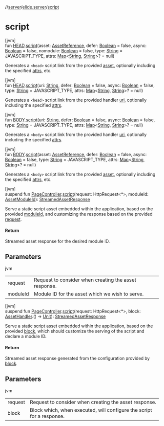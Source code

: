 //[server](../../index.md)/[elide.server](index.md)/[script](script.md)

# script

[jvm]\
fun [HEAD](../../../../packages/server/kotlinx.html/-h-e-a-d/index.md).[script](script.md)(asset: [AssetReference](../elide.server.assets/-asset-reference/index.md), defer: [Boolean](https://kotlinlang.org/api/latest/jvm/stdlib/kotlin/-boolean/index.html) = false, async: [Boolean](https://kotlinlang.org/api/latest/jvm/stdlib/kotlin/-boolean/index.html) = false, nomodule: [Boolean](https://kotlinlang.org/api/latest/jvm/stdlib/kotlin/-boolean/index.html) = false, type: [String](https://kotlinlang.org/api/latest/jvm/stdlib/kotlin/-string/index.html) = JAVASCRIPT_TYPE, attrs: [Map](https://kotlinlang.org/api/latest/jvm/stdlib/kotlin.collections/-map/index.html)&lt;[String](https://kotlinlang.org/api/latest/jvm/stdlib/kotlin/-string/index.html), [String](https://kotlinlang.org/api/latest/jvm/stdlib/kotlin/-string/index.html)&gt;? = null)

Generates a `<head>` script link from the provided [asset](script.md), optionally including the specified [attrs](script.md), etc.

[jvm]\
fun [HEAD](../../../../packages/server/kotlinx.html/-h-e-a-d/index.md).[script](script.md)(uri: [String](https://kotlinlang.org/api/latest/jvm/stdlib/kotlin/-string/index.html), defer: [Boolean](https://kotlinlang.org/api/latest/jvm/stdlib/kotlin/-boolean/index.html) = false, async: [Boolean](https://kotlinlang.org/api/latest/jvm/stdlib/kotlin/-boolean/index.html) = false, type: [String](https://kotlinlang.org/api/latest/jvm/stdlib/kotlin/-string/index.html) = JAVASCRIPT_TYPE, attrs: [Map](https://kotlinlang.org/api/latest/jvm/stdlib/kotlin.collections/-map/index.html)&lt;[String](https://kotlinlang.org/api/latest/jvm/stdlib/kotlin/-string/index.html), [String](https://kotlinlang.org/api/latest/jvm/stdlib/kotlin/-string/index.html)&gt;? = null)

Generates a `<head>` script link from the provided handler [uri](script.md), optionally including the specified [attrs](script.md).

[jvm]\
fun [BODY](../../../../packages/server/kotlinx.html/-b-o-d-y/index.md).[script](script.md)(uri: [String](https://kotlinlang.org/api/latest/jvm/stdlib/kotlin/-string/index.html), defer: [Boolean](https://kotlinlang.org/api/latest/jvm/stdlib/kotlin/-boolean/index.html) = false, async: [Boolean](https://kotlinlang.org/api/latest/jvm/stdlib/kotlin/-boolean/index.html) = false, type: [String](https://kotlinlang.org/api/latest/jvm/stdlib/kotlin/-string/index.html) = JAVASCRIPT_TYPE, attrs: [Map](https://kotlinlang.org/api/latest/jvm/stdlib/kotlin.collections/-map/index.html)&lt;[String](https://kotlinlang.org/api/latest/jvm/stdlib/kotlin/-string/index.html), [String](https://kotlinlang.org/api/latest/jvm/stdlib/kotlin/-string/index.html)&gt;? = null)

Generates a `<body>` script link from the provided handler [uri](script.md), optionally including the specified [attrs](script.md).

[jvm]\
fun [BODY](../../../../packages/server/kotlinx.html/-b-o-d-y/index.md).[script](script.md)(asset: [AssetReference](../elide.server.assets/-asset-reference/index.md), defer: [Boolean](https://kotlinlang.org/api/latest/jvm/stdlib/kotlin/-boolean/index.html) = false, async: [Boolean](https://kotlinlang.org/api/latest/jvm/stdlib/kotlin/-boolean/index.html) = false, type: [String](https://kotlinlang.org/api/latest/jvm/stdlib/kotlin/-string/index.html) = JAVASCRIPT_TYPE, attrs: [Map](https://kotlinlang.org/api/latest/jvm/stdlib/kotlin.collections/-map/index.html)&lt;[String](https://kotlinlang.org/api/latest/jvm/stdlib/kotlin/-string/index.html), [String](https://kotlinlang.org/api/latest/jvm/stdlib/kotlin/-string/index.html)&gt;? = null)

Generates a `<body>` script link from the provided [asset](script.md), optionally including the specified [attrs](script.md), etc.

[jvm]\
suspend fun [PageController](../elide.server.controller/-page-controller/index.md).[script](script.md)(request: HttpRequest&lt;*&gt;, moduleId: [AssetModuleId](index.md#-803173189%2FClasslikes%2F-1343588467)): [StreamedAssetResponse](index.md#-491452832%2FClasslikes%2F-1343588467)

Serve a static script asset embedded within the application, based on the provided [moduleId](script.md), and customizing the response based on the provided [request](script.md).

#### Return

Streamed asset response for the desired module ID.

## Parameters

jvm

| | |
|---|---|
| request | Request to consider when creating the asset response. |
| moduleId | Module ID for the asset which we wish to serve. |

[jvm]\
suspend fun [PageController](../elide.server.controller/-page-controller/index.md).[script](script.md)(request: HttpRequest&lt;*&gt;, block: [AssetHandler](-asset-handler/index.md).() -&gt; [Unit](https://kotlinlang.org/api/latest/jvm/stdlib/kotlin/-unit/index.html)): [StreamedAssetResponse](index.md#-491452832%2FClasslikes%2F-1343588467)

Serve a static script asset embedded within the application, based on the provided [block](script.md), which should customize the serving of the script and declare a module ID.

#### Return

Streamed asset response generated from the configuration provided by [block](script.md).

## Parameters

jvm

| | |
|---|---|
| request | Request to consider when creating the asset response. |
| block | Block which, when executed, will configure the script for a response. |
